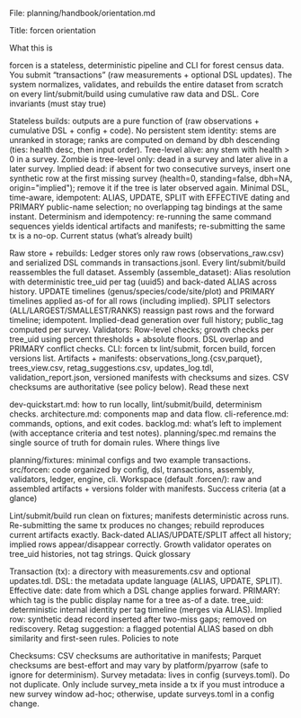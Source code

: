 File: planning/handbook/orientation.md

Title: forcen orientation

What this is

forcen is a stateless, deterministic pipeline and CLI for forest census data.
You submit “transactions” (raw measurements + optional DSL updates). The system normalizes, validates, and rebuilds the entire dataset from scratch on every lint/submit/build using cumulative raw data and DSL.
Core invariants (must stay true)

Stateless builds: outputs are a pure function of (raw observations + cumulative DSL + config + code).
No persistent stem identity: stems are unranked in storage; ranks are computed on demand by dbh descending (ties: health desc, then input order).
Tree-level alive: any stem with health > 0 in a survey.
Zombie is tree-level only: dead in a survey and later alive in a later survey.
Implied dead: if absent for two consecutive surveys, insert one synthetic row at the first missing survey (health=0, standing=false, dbh=NA, origin="implied"); remove it if the tree is later observed again.
Minimal DSL, time-aware, idempotent: ALIAS, UPDATE, SPLIT with EFFECTIVE dating and PRIMARY public-name selection; no overlapping tag bindings at the same instant.
Determinism and idempotency: re-running the same command sequences yields identical artifacts and manifests; re-submitting the same tx is a no-op.
Current status (what’s already built)

Raw store + rebuilds:
Ledger stores only raw rows (observations_raw.csv) and serialized DSL commands in transactions.jsonl. Every lint/submit/build reassembles the full dataset.
Assembly (assemble_dataset):
Alias resolution with deterministic tree_uid per tag (uuid5) and back-dated ALIAS across history.
UPDATE timelines (genus/species/code/site/plot) and PRIMARY timelines applied as-of for all rows (including implied).
SPLIT selectors (ALL/LARGEST/SMALLEST/RANKS) reassign past rows and the forward timeline; idempotent.
Implied-dead generation over full history; public_tag computed per survey.
Validators:
Row-level checks; growth checks per tree_uid using percent thresholds + absolute floors.
DSL overlap and PRIMARY conflict checks.
CLI:
forcen tx lint/submit, forcen build, forcen versions list.
Artifacts + manifests:
observations_long.{csv,parquet}, trees_view.csv, retag_suggestions.csv, updates_log.tdl, validation_report.json, versioned manifests with checksums and sizes.
CSV checksums are authoritative (see policy below).
Read these next

dev-quickstart.md: how to run locally, lint/submit/build, determinism checks.
architecture.md: components map and data flow.
cli-reference.md: commands, options, and exit codes.
backlog.md: what’s left to implement (with acceptance criteria and test notes).
planning/spec.md remains the single source of truth for domain rules.
Where things live

planning/fixtures: minimal configs and two example transactions.
src/forcen: code organized by config, dsl, transactions, assembly, validators, ledger, engine, cli.
Workspace (default .forcen/): raw and assembled artifacts + versions folder with manifests.
Success criteria (at a glance)

Lint/submit/build run clean on fixtures; manifests deterministic across runs.
Re-submitting the same tx produces no changes; rebuild reproduces current artifacts exactly.
Back-dated ALIAS/UPDATE/SPLIT affect all history; implied rows appear/disappear correctly.
Growth validator operates on tree_uid histories, not tag strings.
Quick glossary

Transaction (tx): a directory with measurements.csv and optional updates.tdl.
DSL: the metadata update language (ALIAS, UPDATE, SPLIT).
Effective date: date from which a DSL change applies forward.
PRIMARY: which tag is the public display name for a tree as-of a date.
tree_uid: deterministic internal identity per tag timeline (merges via ALIAS).
Implied row: synthetic dead record inserted after two-miss gaps; removed on rediscovery.
Retag suggestion: a flagged potential ALIAS based on dbh similarity and first-seen rules.
Policies to note

Checksums: CSV checksums are authoritative in manifests; Parquet checksums are best-effort and may vary by platform/pyarrow (safe to ignore for determinism).
Survey metadata: lives in config (surveys.toml). Do not duplicate. Only include survey_meta inside a tx if you must introduce a new survey window ad-hoc; otherwise, update surveys.toml in a config change.
